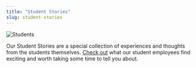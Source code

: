 ```yaml
---
title: "Student Stories"
slug: student-stories
---
```


![Students](/images/2017_BootCamp_smaller.jpg#tag-image)

Our Student Stories are a special collection of experiences and thoughts from the students themselves.
[Check out](/tags/student-stories) what our student employees find exciting and worth taking some time to tell you
about.
